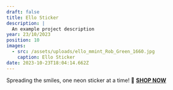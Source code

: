 ```yaml
---
draft: false
title: Ello Sticker
description: |
  An example project description
year: 23/10/2023
position: 10
images:
  - src: /assets/uploads/ello_mmint_Rob_Green_1660.jpg
    caption: Ello Sticker
date: 2023-10-23T18:04:14.662Z
---
```

Spreading the smiles, one neon sticker at a time! 🤪 **[SHOP NOW](https://shop.mmint.uk/products/ello-sticker-pack-neon-yellow-green-2-pack)**